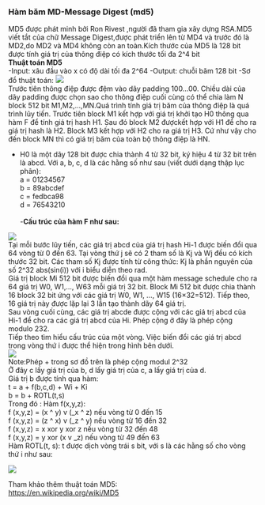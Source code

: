 ### Hàm băm MD-Message Digest (md5)
MD5 được phát minh bởi Ron Rivest ,người đã tham gia xây dựng RSA.MD5 viết tắt của chữ Message Digest,được phát triển lên từ MD4 và trước đó là MD2,do MD2 và MD4 không còn an toàn.Kích thước của MD5 là 128 bit được tính giá trị của thông điệp có kích thước tối đa 2^4 bit <br>
**Thuật toán MD5**<br>
  -Input: xâu đầu vào x có độ dài tối đa 2^64
  -Output: chuỗi băm 128 bit
  -Sơ đồ thuật toán:
  ![](https://images.viblo.asia/63418bec-fc6d-4612-bc2d-047d36c5f212.png)
  <br>
  Trước tiên thông điệp được đệm vào dãy padding 100...00. Chiều dài của dãy padding được chọn sao cho thông điệp cuối cùng có thể chia làm N block 512 bit M1,M2,...,MN.Quá trình tính giá trị băm của thông điệp là quá trình lũy tiến. Trước tiên block M1 kết hợp với giá trị khởi tạo H0 thông qua hàm F để tính giá trị hash H1. Sau đó block M2 đượckết hợp với H1 để cho ra giá trị hash là H2. Block M3 kết hợp với H2 cho ra giá trị H3. Cứ như vậy cho đến block MN thì có giá trị băm của toàn bộ thông điệp là HN.<br>
  - H0 là một dãy 128 bit được chia thành 4 từ 32 bit, ký hiệu 4 từ 32 bit trên là abcd. Với a, b, c, d là các hằng số như sau (viết dưới dạng thập lục phân):<br>
                                a = 01234567<br>
                                b = 89abcdef<br>
                                c = fedbca98<br>
                                d = 76543210<br>
                                <br>
-**Cấu trúc của hàm F như sau:**

![](https://images.viblo.asia/9aff7da0-e1c2-4a60-a7f3-589727f2deea.png)
<br>
Tại mỗi bước lũy tiến, các giá trị abcd của giá trị hash Hi-1 được biến đổi qua 64 vòng từ 0 đến 63. Tại vòng thứ j sẽ có 2 tham số là Kj và Wj đều có kích thước 32 bit. Các tham số Kj được tính từ công thức: Kj là phần nguyên của số 2^32 abs(sin(i)) với i biểu diễn theo rad.
<br>
Giá trị block Mi 512 bit được biến đổi qua một hàm message schedule cho ra 64 giá trị W0, W1,…, W63 mỗi giá trị 32 bit. Block Mi 512 bit được chia thành 16 block 32 bit ứng với các giá trị W0, W1, …, W15 (16×32=512). Tiếp theo, 16 giá trị này được lặp lại 3 lần tạo thành dãy 64 giá trị.
<br>
Sau vòng cuối cùng, các giá trị abcde được cộng với các giá trị abcd của Hi-1 để cho ra các giá trị abcd của Hi. Phép cộng ở đây là phép cộng modulo 232.
<br>
Tiếp theo tìm hiểu cấu trúc của một vòng. Việc biến đổi các giá trị abcd trong vòng thứ i được thể hiện trong hình bên dưới.<br>
![](https://images.viblo.asia/48d7e916-6d46-4835-9016-5a58e26f658d.png)<br>
Note:Phép + trong sơ đồ trên là phép cộng modul 2^32
<br>
Ở đây c lấy giá trị của b, d lấy giá trị của c, a lấy giá trị của d.<br>
Giá trị b được tính qua hàm:<br>
t = a + f(b,c,d) + Wi + Ki<br>
b = b + ROTL(t,s)<br>
Trong đó : Hàm f(x,y,z):<br>
f (x,y,z) = (x ^ y) v (_x ^ z) nếu vòng từ 0 đến 15 <br>
f (x,y,z) = (z ^ x) v (_z ^ y) nếu vòng từ 16 đến 32 <br>
f (x,y,z) = x xor y xor z nếu vòng từ 32 đến 48 <br>
f (x,y,z) = y xor (x v _z) nếu vòng từ 49 đến 63 <br>
Hàm ROTL(t, s): t được dịch vòng trái s bit, với s là các hằng số cho vòng thứ i như sau:<br>

![](https://images.viblo.asia/3872275b-072c-429a-91ac-6f246cfb4d7c.png)<br>

Tham khảo thêm thuật toán MD5:<br>
https://en.wikipedia.org/wiki/MD5